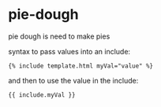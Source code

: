 # pie-dough

pie dough is need to make pies

syntax to pass values into an include:

```liquid
{% include template.html myVal="value" %}
```

and then to use the value in the include:

```liquid
{{ include.myVal }}
```